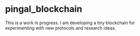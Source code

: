# pingal_blockchain
This is a work in progress. I am developing a tiny blockchain for experimenting with new protocols and research ideas.

